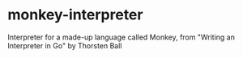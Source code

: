# monkey-interpreter
Interpreter for a made-up language called Monkey, from "Writing an Interpreter in Go" by Thorsten Ball
